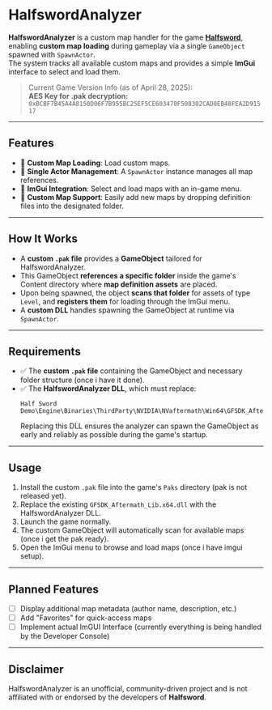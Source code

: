 # HalfswordAnalyzer

**HalfswordAnalyzer** is a custom map handler for the game [**Halfsword**](https://store.steampowered.com/app/2585370/Halfsword/), enabling **custom map loading** during gameplay via a single `GameObject` spawned with `SpawnActor`.  
The system tracks all available custom maps and provides a simple **ImGui** interface to select and load them.

> Current Game Version Info (as of April 28, 2025):  
> **AES Key for .pak decryption:**  
> `0xBCBF7B45A4A8150D06F7B955BC25EF5CE603470F508302CAD0EB48FEA2D91517`

---

## Features

- 🔹 **Custom Map Loading**: Load custom maps.
- 🔹 **Single Actor Management**: A `SpawnActor` instance manages all map references.
- 🔹 **ImGui Integration**: Select and load maps with an in-game menu.
- 🔹 **Custom Map Support**: Easily add new maps by dropping definition files into the designated folder.

---

## How It Works

- A **custom `.pak` file** provides a **GameObject** tailored for HalfswordAnalyzer.
- This GameObject **references a specific folder** inside the game's Content directory where **map definition assets** are placed.
- Upon being spawned, the object **scans that folder** for assets of type `Level`, and **registers them** for loading through the ImGui menu.
- A **custom DLL** handles spawning the GameObject at runtime via `SpawnActor`.

---

## Requirements

- ✅ The **custom `.pak` file** containing the GameObject and necessary folder structure (once i have it done).
- ✅ The **HalfswordAnalyzer DLL**, which must replace:
  ```
  Half Sword Demo\Engine\Binaries\ThirdParty\NVIDIA\NVaftermath\Win64\GFSDK_Aftermath_Lib.x64.dll
  ```
  Replacing this DLL ensures the analyzer can spawn the GameObject as early and reliably as possible during the game's startup.

---

## Usage

1. Install the custom `.pak` file into the game's `Paks` directory (pak is not released yet).
2. Replace the existing `GFSDK_Aftermath_Lib.x64.dll` with the HalfswordAnalyzer DLL.
3. Launch the game normally.
4. The custom GameObject will automatically scan for available maps (once i get the pak ready).
5. Open the ImGui menu to browse and load maps (once i have imgui setup).

---

## Planned Features

- [ ] Display additional map metadata (author name, description, etc.)
- [ ] Add "Favorites" for quick-access maps
- [ ] Implement actual ImGUI Interface (currently everything is being handled by the Developer Console)

---

## Disclaimer

HalfswordAnalyzer is an unofficial, community-driven project and is not affiliated with or endorsed by the developers of **Halfsword**.
